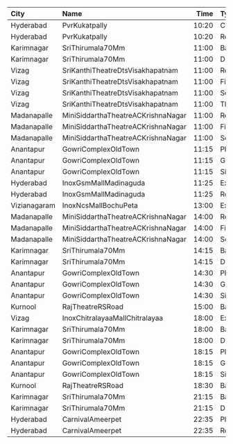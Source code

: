 | City         | Name                               |  Time | Type            | Price | Capacity | Booked |
| :----------- | :--------------------------------- | ----: | :-------------- | ----: | -------: | -----: |
| Hyderabad    | PvrKukatpally                      | 10:20 | Classic         |  150₹ |      135 |      0 |
| Hyderabad    | PvrKukatpally                      | 10:20 | Recliner        |  250₹ |        9 |      0 |
| Karimnagar   | SriThirumala70Mm                   | 11:00 | Balcony         |  150₹ |      464 |    220 |
| Karimnagar   | SriThirumala70Mm                   | 11:00 | DressCircle     |  100₹ |      120 |     66 |
| Vizag        | SriKanthiTheatreDtsVisakhapatnam   | 11:00 | ReservedClass   |   50₹ |      195 |    134 |
| Vizag        | SriKanthiTheatreDtsVisakhapatnam   | 11:00 | FirstClass      |   40₹ |      167 |    128 |
| Vizag        | SriKanthiTheatreDtsVisakhapatnam   | 11:00 | SecondClass     |   30₹ |      125 |    125 |
| Vizag        | SriKanthiTheatreDtsVisakhapatnam   | 11:00 | ThirdClass      |   20₹ |      122 |    122 |
| Madanapalle  | MiniSiddarthaTheatreACKrishnaNagar | 11:00 | Reserved        |   70₹ |      210 |    105 |
| Madanapalle  | MiniSiddarthaTheatreACKrishnaNagar | 11:00 | First           |   50₹ |      124 |     62 |
| Madanapalle  | MiniSiddarthaTheatreACKrishnaNagar | 11:00 | Second          |   30₹ |       74 |     37 |
| Anantapur    | GowriComplexOldTown                | 11:15 | Platinum        |  110₹ |      244 |    140 |
| Anantapur    | GowriComplexOldTown                | 11:15 | Gold            |   70₹ |      134 |    134 |
| Anantapur    | GowriComplexOldTown                | 11:15 | Silver          |   30₹ |      106 |    106 |
| Hyderabad    | InoxGsmMallMadinaguda              | 11:25 | Executive       |  200₹ |      145 |      0 |
| Hyderabad    | InoxGsmMallMadinaguda              | 11:25 | Royal           |  300₹ |        4 |      0 |
| Vizianagaram | InoxNcsMallBochuPeta               | 13:00 | Exclusive       |  150₹ |       69 |      0 |
| Madanapalle  | MiniSiddarthaTheatreACKrishnaNagar | 14:00 | Reserved        |   70₹ |      210 |    105 |
| Madanapalle  | MiniSiddarthaTheatreACKrishnaNagar | 14:00 | First           |   50₹ |      124 |     62 |
| Madanapalle  | MiniSiddarthaTheatreACKrishnaNagar | 14:00 | Second          |   30₹ |       74 |     37 |
| Karimnagar   | SriThirumala70Mm                   | 14:15 | Balcony         |  150₹ |      464 |    220 |
| Karimnagar   | SriThirumala70Mm                   | 14:15 | DressCircle     |  100₹ |      120 |     66 |
| Anantapur    | GowriComplexOldTown                | 14:30 | Platinum        |  110₹ |      244 |    140 |
| Anantapur    | GowriComplexOldTown                | 14:30 | Gold            |   70₹ |      134 |    134 |
| Anantapur    | GowriComplexOldTown                | 14:30 | Silver          |   30₹ |      106 |    106 |
| Kurnool      | RajTheatreRSRoad                   | 15:00 | Balcony         |  100₹ |      387 |    235 |
| Vizag        | InoxChitralayaaMallChitralayaa     | 18:00 | Executive       |  150₹ |       39 |      0 |
| Karimnagar   | SriThirumala70Mm                   | 18:00 | Balcony         |  150₹ |      464 |    220 |
| Karimnagar   | SriThirumala70Mm                   | 18:00 | DressCircle     |  100₹ |      120 |     66 |
| Anantapur    | GowriComplexOldTown                | 18:15 | Platinum        |  110₹ |      244 |    140 |
| Anantapur    | GowriComplexOldTown                | 18:15 | Gold            |   70₹ |      134 |    134 |
| Anantapur    | GowriComplexOldTown                | 18:15 | Silver          |   30₹ |      106 |    106 |
| Kurnool      | RajTheatreRSRoad                   | 18:30 | Balcony         |  100₹ |      387 |    235 |
| Karimnagar   | SriThirumala70Mm                   | 21:15 | Balcony         |  150₹ |      464 |    220 |
| Karimnagar   | SriThirumala70Mm                   | 21:15 | DressCircle     |  100₹ |      120 |     66 |
| Hyderabad    | CarnivalAmeerpet                   | 22:35 | PlatinumOffline |  150₹ |      240 |      3 |
| Hyderabad    | CarnivalAmeerpet                   | 22:35 | ReclinerOffline |  250₹ |       30 |      0 |